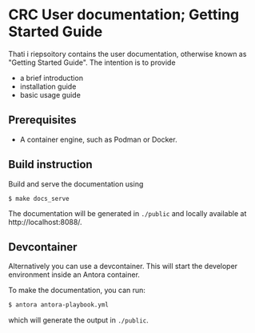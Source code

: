 CRC User documentation; Getting Started Guide
=============================================

Thati i riepsoitory contains the user documentation, otherwise known as
"Getting Started Guide". The intention is to provide

  - a brief introduction
  - installation guide
  - basic usage guide


## Prerequisites
* A container engine, such as Podman or Docker.


## Build instruction
Build and serve the documentation using

```shell
$ make docs_serve
```

The documentation will be generated in `./public` and locally available at http://localhost:8088/.


## Devcontainer
Alternatively you can use a devcontainer. This will start the developer environment
inside an Antora container.

To make the documentation, you can run:

```bash
$ antora antora-playbook.yml
```

which will generate the output in `./public`.
